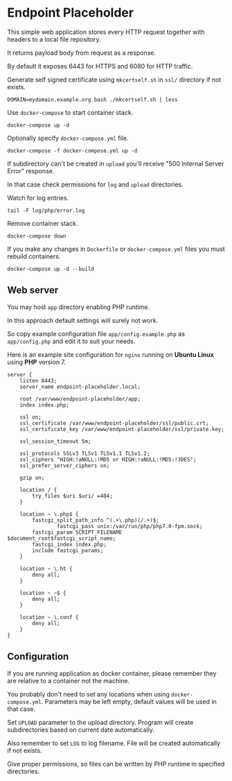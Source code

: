 Endpoint Placeholder
====================

This simple web application stores every HTTP request together with headers to a local file repository.

It returns payload body from request as a response.

By default it exposes 6443 for HTTPS and 6080 for HTTP traffic.

Generate self signed certificate using ``mkcertself.sh`` in ``ssl/`` directory if not exists.

```
DOMAIN=mydomain.example.org bash ./mkcertself.sh | less
```

Use ``docker-compose`` to start container stack.

```
docker-compose up -d
```

Optionally specify ``docker-compose.yml`` file.

```
docker-compose -f docker-compose.yml up -d
```

If subdirectory can't be created in ``upload`` you'll receive "500 Internal Server Error" response.

In that case check permissions for ``log`` and ``upload`` directories.

Watch for log entries.

```
tail -F log/php/error.log
```

Remove container stack.

```
docker-compose down
``` 

If you make any changes in ``Dockerfile`` or ``docker-compose.yml`` files you must rebuild containers.

```
docker-compose up -d --build
```

Web server
----------

You may host ``app`` directory enabling PHP runtime.

In this approach default settings will surely not work.

So copy example configuration file ``app/config.example.php`` as ``app/config.php`` and edit it to suit your needs.

Here is an example site configuration for ``nginx`` running on **Ubuntu Linux** using **PHP** version 7.

```nginx
server {
	listen 8443;
	server_name endpoint-placeholder.local;

	root /var/www/endpoint-placeholder/app;
	index index.php;

	ssl on;
	ssl_certificate /var/www/endpoint-placeholder/ssl/public.crt;
	ssl_certificate_key /var/www/endpoint-placeholder/ssl/private.key;

	ssl_session_timeout 5m;

	ssl_protocols SSLv3 TLSv1 TLSv1.1 TLSv1.2;
	ssl_ciphers "HIGH:!aNULL:!MD5 or HIGH:!aNULL:!MD5:!3DES";
	ssl_prefer_server_ciphers on;

	gzip on;

	location / {
		try_files $uri $uri/ =404;
	}

	location ~ \.php$ {
		fastcgi_split_path_info ^(.+\.php)(/.+)$;
                fastcgi_pass unix:/var/run/php/php7.0-fpm.sock;
		fastcgi_param SCRIPT_FILENAME $document_root$fastcgi_script_name;
		fastcgi_index index.php;
		include fastcgi_params;
	}

	location ~ \.ht {
		deny all;
	}

	location ~ ~$ {
		deny all;
	}

	location ~ \.conf {
		deny all;
	}
}
```

Configuration
-------------

If you are running application as docker container, please remember they are relative to a container not the machine.

You probably don't need to set any locations when using ``docker-compose.yml``. 
Parameters may be left empty, default values will be used in that case.

Set ``UPLOAD`` parameter to the upload directory. Program will create subdirectories based on current date automatically.

Also remember to set ``LOG`` to log filename. File will be created automatically if not exists.

Give proper permissions, so files can be written by PHP runtime in specified directories.
